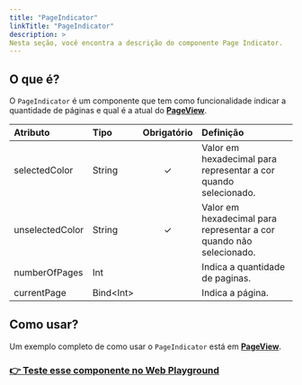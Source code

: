 ```yaml
---
title: "PageIndicator"
linkTitle: "PageIndicator"
description: >
Nesta seção, você encontra a descrição do componente Page Indicator.
---
```


## O que é?

O `PageIndicator` é um componente que tem como funcionalidade indicar a quantidade de páginas e qual é a atual do [**PageView**](pageview.md).

| Atributo | Tipo | Obrigatório | Definição |
| :--- | :--- | :---: | :--- |
| selectedColor | String | ✓ | Valor em hexadecimal para representar a cor quando selecionado. |
| unselectedColor | String | ✓ | Valor em hexadecimal para representar a cor quando não selecionado. |
| numberOfPages | Int |   | Indica a quantidade de paginas. |
| currentPage | Bind&lt;Int&gt; |   | Indica a página. |

## Como usar?

Um exemplo completo de como usar o `PageIndicator` está em [**PageView**](pageview.md#como-usar).

### [👉 Teste esse componente no Web Playground​](https://beagle-playground.netlify.app/#/demo/default-components/pageview.json)

